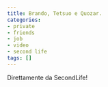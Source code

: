```yaml
---
title: Brando, Tetsuo e Quozar.
categories:
- private
- friends
- job
- video
- second life
tags: []
---
```

Direttamente da SecondLife!

